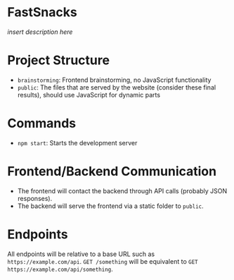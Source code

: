 # FastSnacks

*insert description here*

# Project Structure

- `brainstorming`: Frontend brainstorming, no JavaScript functionality
- `public`: The files that are served by the website (consider these final results), should use JavaScript for dynamic parts

# Commands

- `npm start`: Starts the development server

# Frontend/Backend Communication

- The frontend will contact the backend through API calls (probably JSON responses).
- The backend will serve the frontend via a static folder to `public`.

# Endpoints

All endpoints will be relative to a base URL such as `https://example.com/api`. `GET /something` will be equivalent to `GET https://example.com/api/something`.
